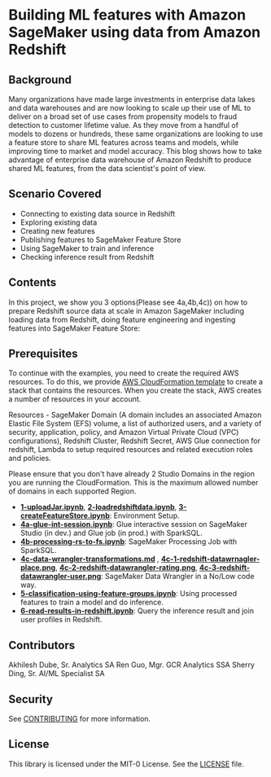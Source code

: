 # Building ML features with Amazon SageMaker using data from Amazon Redshift

## Background
Many organizations have made large investments in enterprise data lakes and data warehouses and are now looking to scale up their use of ML to deliver on a broad set of use cases from propensity models to fraud detection to customer lifetime value. As they move from a handful of models to dozens or hundreds, these same organizations are looking to use a feature store to share ML features across teams and models, while improving time to market and model accuracy. This blog shows how to take advantage of enterprise data warehouse of Amazon Redshift to produce shared ML features, from the data scientist's point of view.

## Scenario Covered
- Connecting to existing data source in Redshift
- Exploring existing data
- Creating new features
- Publishing features to SageMaker Feature Store
- Using SageMaker to train and inference
- Checking inference result from Redshift
 
## Contents
In this project, we show you 3 options(Please see 4a,4b,4c)) on how to prepare Redshift source data at scale in Amazon SageMaker including loading data from Redshift, doing feature engineering and ingesting features into SageMaker Feature Store:


## Prerequisites

To continue with the examples, you need to create the required AWS resources. To do this, we provide <a href="https://aws-blogs-artifacts-public.s3.amazonaws.com/artifacts/ML-14589/sm-redshift-demo-vpc-cfn-v1.yaml" target="_blank">AWS CloudFormation template</a> to create a stack that contains the resources. When you create the stack, AWS creates a number of resources in your account. 

Resources - SageMaker Domain (A domain includes an associated Amazon Elastic File System (EFS) volume, a list of authorized users, and a variety of security, application, policy, and Amazon Virtual Private Cloud (VPC) configurations), Redshift Cluster, Redshift Secret, AWS Glue connection for redshift, Lambda to setup required resources and related execution roles and policies.

Please ensure that you don't have already 2 Studio Domains in the region you are running the CloudFormation. This is the maximum allowed number of domains in each supported Region.


- **[1-uploadJar.ipynb](1-uploadJar.ipynb)**, **[2-loadredshiftdata.ipynb](2-loadredshiftdata.ipynb)**, **[3-createFeatureStore.ipynb](3-createFeatureStore.ipynb)**: Environment Setup.
- **[4a-glue-int-session.ipynb](4a-glue-int-session.ipynb)**: Glue interactive session on SageMaker Studio (in dev.) and Glue job (in prod.) with SparkSQL.
- **[4b-processing-rs-to-fs.ipynb](4b-processing-rs-to-fs.ipynb)**: SageMaker Processing Job with SparkSQL.
- **[4c-data-wrangler-transformations.md](4c-data-wrangler-transformations.md)** , **[4c-1-redshift-datawrnagler-place.png](4c-1-redshift-datawrnagler-place.png)**, **[4c-2-redshift-datawrangler-rating.png](4c-2-redshift-datawrangler-rating.png)**, **[4c-3-redshift-datawrangler-user.png](4c-3-redshift-datawrangler-user.png)**: SageMaker Data Wrangler in a No/Low code way.
- **[5-classification-using-feature-groups.ipynb](5-classification-using-feature-groups.ipynb)**: Using processed features to train a model and do inference.
- **[6-read-results-in-redshift.ipynb](6-read-results-in-redshift.ipynb)**: Query the inference result and join user profiles in Redshift.


## Contributors

Akhilesh Dube, Sr. Analytics SA
Ren Guo, Mgr. GCR Analytics SSA
Sherry Ding, Sr. AI/ML Specialist SA


## Security

See [CONTRIBUTING](CONTRIBUTING.md#security-issue-notifications) for more information.

## License

This library is licensed under the MIT-0 License. See the  [LICENSE](LICENSE) file.